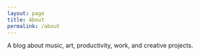 ```yaml
---
layout: page
title: About
permalink: /about
---
```


A blog about music, art, productivity, work, and creative projects.